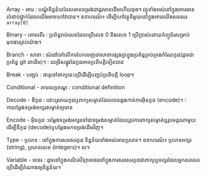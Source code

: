 Array - អារេ
: បណ្តុំទិន្នន័យដែលមានទម្រង់ជាជួរមានដើមហើយចុង។ វត្ថុទាំងអស់នៅក្នុងអារេមានលំដាប់ថ្នាក់ដែលយើងអាចហៅវាបាន។ ឧទាហរណ៍៖ ដើម្បីហៅវត្ថុទីមួយនៅក្នុងអារេយើងសរសេរ​ `array[0]`

Binary - គោលពីរ
: ប្រព័ន្ធរាប់លេខដែលប្រើលេខ 0 និងលេខ 1 ប្រើប្រាស់ដោយកំព្យូទ័រសម្រាប់មុខងារគ្រប់យ៉ាង។

Branch - សាខា
: សំដៅទៅលើការបែកចេញជាសាខាផ្សេងគ្នាក្នុងប្រព័ន្ធគ្រប់គ្រងកំណែកូដ​ (ដូចជាប្រព័ន្ធ git ជាដើម)។
: ជម្រើសផ្លូវដែកូដអាចប្រតិបត្តិទៀតបាន

Break - បញ្ជប់
: ជាទូទៅពាក្យនេះប្រើដើម្បីបញ្ជប់ប្រតិបត្តិ loop។

Conditional - តាមលក្ខខណ្ឌ
: conditional definition

Decode - ឌីកូដ
: ដោះស្រាយកូដឬពាក្យសម្ងាត់ដែលបានឆ្លងកាត់ការអ៊ិនកូដ (encode)។
: ការបម្លែងទម្រង់អក្សរសម្ងាត់ឲ្យមាន

Encode - អ៊ិនកូដ
: ​បម្លែងទម្រង់អក្សរទៅជាទម្រង់សម្ងាត់ដែលត្រូវការពាក្យសម្ងាត់ឬរូបមន្តណាមួយដើម្បីឌីកូដ (decode) ​ឬបម្លែងមកទម្រង់ដើមវិញ។

Type - ប្រភេទ
: នៅក្នុងការសរសេរកូដ ទិន្នន័យទាំងអស់មានប្រភេទ​។ ឧទាហរណ៍៖ ប្រភេទអក្សរ​ (string), ប្រភេទលេខ​ (integers)។ ល។

Variable - អថេរ
: ដូចនៅក្នុងគណិតវិទ្យាអថេរនៅក្នុងការសរសេរកូដជាពាក្យឬអក្សរដែលអ្នកសរសេរប្រើដើម្បីតំណាងឲ្យទិន្នន័យ។
